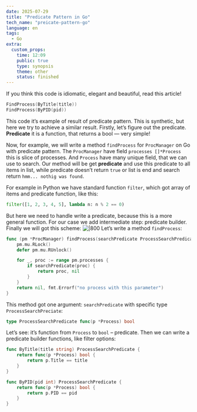 ```yaml
---
date: 2025-07-29
title: "Predicate Pattern in Go"
tech_name: "preicate-pattern-go"
language: en
tags:
  - Go
extra:
  custom_props:
    time: 12:09
    public: true
    type: synopsis
    theme: other
    status: finished
---
```

If you think this code is idiomatic, elegant and beautiful, read this article!
```go
FindProcess(ByTitle(title))
FindProcess(ByPID(pid))
```

This code it’s example of result of predicate pattern. This is synthetic, but here we try to achieve a similar result. Firstly, let’s figure out the predicate. **Predicate** it is a function, that returns a bool — very simple! 

Now, for example, we will write a method `findProcess` for `ProcManager` on Go with predicate pattern. The `ProcManager` have field `processes []*Process`  this is slice of processes. And `Process` have many unique field, that we can use to search. Our method will be get **predicate** and use this predicate to all items in list, while predicate doesn’t return `true` or list is end and search return `hmm... nothig was found`. 

For example in Python we have standard function `filter`, which got array of items and predicate function, like this:
```python
filter([1, 2, 3, 4, 5], lambda n: n % 2 == 0)
```
But here we need to handle write a predicate, because this is a more general function. For our case we add intermediate step: predicate builder. Finally we will got this scheme:
![|800](/images/predicate-pattern-schema.svg)
Let’s write a method `findProcess`:
```go
func (pm *ProcManager) findProcess(searchPredicate ProcessSearchPredicate) (*Process, error) {
	pm.mu.RLock()
	defer pm.mu.RUnlock()

	for _, proc := range pm.processes {
		if searchPredicate(proc) {
			return proc, nil
		}
	}
	return nil, fmt.Errorf("no process with this parameter")
}
```
This method got one argument: `searchPredicate` with specific type `ProcessSearchPreciate`:
```go
type ProcessSearchPredicate func(p *Process) bool
```
Let’s see: it’s function from `Process` to `bool` – predicate. Then we can write a predicate builder functions, like filter options:
```go
func ByTitle(title string) ProcessSearchPredicate {
	return func(p *Process) bool {
		return p.Title == title
	}
}

func ByPID(pid int) ProcessSearchPredicate {
	return func(p *Process) bool {
		return p.PID == pid
	}
}
```

